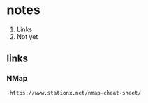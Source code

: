 # notes
1. Links
2. Not yet

## links

  ### NMap
  
    -https://www.stationx.net/nmap-cheat-sheet/
